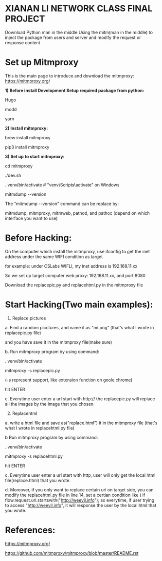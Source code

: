 # XIANAN LI NETWORK CLASS FINAL PROJECT
Download Python man in the middle
Using the mitm(man in the middle) to inject the package from users and server and modify the request or response content


# Set up Mitmproxy
This is the main page to introduce and download the mitmproxy: https://mitmproxy.org/

<b> 1) Before install Development Setup required package from python: </b>

Hugo

modd

yarn

<b> 2) Install mitmproxy:  </b>

brew install mitmproxy

pip3 install mitmproxy

<b> 3) Set up to start mitmproxy:  </b>

cd mitmproxy

./dev.sh 

. venv/bin/activate  # "venv\Scripts\activate" on Windows

mitmdump --version

The "mitmdump --version" command can be replace by:

mitmdump, mitmproxy, mitmweb, pathod, and pathoc (depend on which interface you want to use)

# Before Hacking:
On the computer which install the mitmproxy, use ifconfig to get the inet address under the same WIFI condition as target

for example: under CSLabs WIFLI, my inet address is 192.168.11.xx

So we set up target computer web proxy: 192.168.11.xx, and port 8080

Download the replacepic.py and replacehtml.py in the mitmproxy file

# Start Hacking(Two main examples):
1. Replace pictures

a. Find a random picctures, and name it as "mi.png" (that's what I wrote in replacepic.py file)

and you have save it in the mitmproxy file(make sure)

b. Run mitmproxy program by using command: 

. venv/bin/activate

mitmproxy -s replacepic.py

(-s represent support, like extension function on goole chrome)

hit ENTER

c. Everytime user enter a url start with http:// the replacepic.py will replace all the images by the image that you chosen



2. Replacehtml

a. write a html file and save as("replace.html") it in the mitmproxy file (that's what I wrote in replacehtml.py file)

b Run mitmproxy program by using command:

. venv/bin/activate

mitmproxy -s replacehtml.py

hit ENTER

c. Everytime user enter a url start with http, user will only get the local html file(replace.html) that you wrote.

d. Moreover, if you only want to replace certain url on target side, you can modify the replacehtml.py file in line 14, set a certian condition like ( if flow.request.url.startswith("http://weevil.info"); so everytime, if user trying to access "http://weevil.info", it will response the user by the local html that you wrote.














# References:
https://mitmproxy.org/

https://github.com/mitmproxy/mitmproxy/blob/master/README.rst

